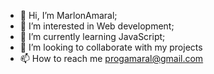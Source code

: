 - 👋 Hi, I’m MarlonAmaral;
- 👀 I’m interested in Web development;
- 🌱 I’m currently learning JavaScript;
- 💞️ I’m looking to collaborate with my projects
- 📫 How to reach me progamaral@gmail.com

<!---
Oiii eu sou o Marlon Amaral, criador de conteúdo de programação e tecnologia!
--->
